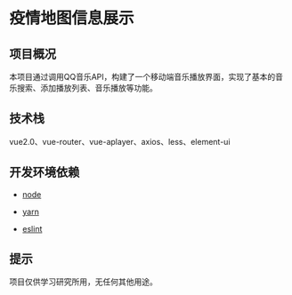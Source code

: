 # 疫情地图信息展示

## 项目概况
本项目通过调用QQ音乐API，构建了一个移动端音乐播放界面，实现了基本的音乐搜索、添加播放列表、音乐播放等功能。

## 技术栈
vue2.0、vue-router、vue-aplayer、axios、less、element-ui

## 开发环境依赖

- [node](https://nodejs.org/en/)

- [yarn](https://yarnpkg.com/zh-Hans/)

- [eslint](http://eslint.org/)

## 提示
项目仅供学习研究所用，无任何其他用途。
